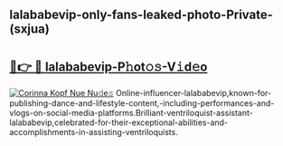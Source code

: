 ## lalababevip-only-fans​-leaked-photo​-Private-(sxjua)


# <h2><a href="https://mediaupload.pro?title=lalababevip&ref=git">🔗👉 🔴 lalababevip-P𝚑ot𝚘𝚜-V𝚒d𝚎o</a></h2>

[![Corinna Kopf Nue Nu𝚍e𝚜](https://i.imgur.com/0qMVB7G.gif)](https://mediaupload.pro?title=lalababevip&ref=git)
Online-influencer-lalababevip,known-for-publishing-dance-and-lifestyle-content,-including-performances-and-vlogs-on-social-media-platforms.Brilliant-ventriloquist-assistant-lalababevip,celebrated-for-their-exceptional-abilities-and-accomplishments-in-assisting-ventriloquists.  